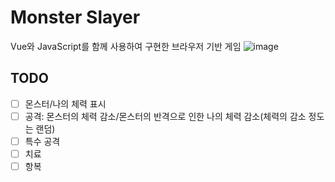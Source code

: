 # Monster Slayer
Vue와 JavaScript를 함께 사용하여 구현한 브라우저 기반 게임
![image](https://github.com/user-attachments/assets/11f06277-4e92-462f-94c2-4e6a7ade15b8)


## TODO
- [ ] 몬스터/나의 체력 표시
- [ ] 공격: 몬스터의 체력 감소/몬스터의 반격으로 인한 나의 체력 감소(체력의 감소 정도는 랜덤)
- [ ] 특수 공격
- [ ] 치료
- [ ] 항복
